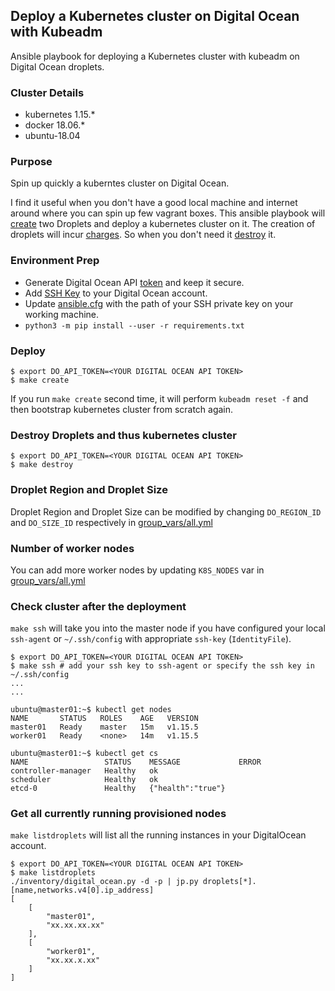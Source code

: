 ## Deploy a Kubernetes cluster on Digital Ocean with Kubeadm
Ansible playbook for deploying a Kubernetes cluster with kubeadm on Digital Ocean droplets.

### Cluster Details
- kubernetes 1.15.*
- docker 18.06.*
- ubuntu-18.04

### Purpose
Spin up quickly a kuberntes cluster on Digital Ocean.

I find it useful when you don't have a good local machine and internet around where you can spin up few vagrant boxes.
This ansible playbook will [create](#deploy) two Droplets and deploy a kubernetes cluster on it.
The creation of droplets will incur [charges](https://www.digitalocean.com/pricing/).
So when you don't need it [destroy](#destroy-droplets-and-thus-kubernetes-cluster) it.

### Environment Prep
- Generate Digital Ocean API [token](https://cloud.digitalocean.com/account/api/tokens) and keep it secure.
- Add [SSH Key](https://cloud.digitalocean.com/account/security) to your Digital Ocean account.
- Update [ansible.cfg](ansible.cfg) with the path of your SSH private key on your working machine.
- `python3 -m pip install --user -r requirements.txt`

### Deploy
```
$ export DO_API_TOKEN=<YOUR DIGITAL OCEAN API TOKEN>
$ make create
```
If you run `make create` second time, it will perform `kubeadm reset -f` and then bootstrap kubernetes cluster from scratch again.

### Destroy Droplets and thus kubernetes cluster
```
$ export DO_API_TOKEN=<YOUR DIGITAL OCEAN API TOKEN>
$ make destroy
```

### Droplet Region and Droplet Size

Droplet Region and Droplet Size can be modified by changing `DO_REGION_ID` and `DO_SIZE_ID` respectively in [group_vars/all.yml](group_vars/all.yml)

### Number of worker nodes

You can add more worker nodes by updating `K8S_NODES` var in [group_vars/all.yml](group_vars/all.yml)

### Check cluster after the deployment

`make ssh` will take you into the master node if you have configured your local `ssh-agent` or `~/.ssh/config` with appropriate `ssh-key` (`IdentityFile`).

```
$ export DO_API_TOKEN=<YOUR DIGITAL OCEAN API TOKEN>
$ make ssh # add your ssh key to ssh-agent or specify the ssh key in ~/.ssh/config
...
...

ubuntu@master01:~$ kubectl get nodes
NAME       STATUS   ROLES    AGE   VERSION
master01   Ready    master   15m   v1.15.5
worker01   Ready    <none>   14m   v1.15.5

ubuntu@master01:~$ kubectl get cs
NAME                 STATUS    MESSAGE             ERROR
controller-manager   Healthy   ok
scheduler            Healthy   ok
etcd-0               Healthy   {"health":"true"}
```

### Get all currently running provisioned nodes

`make listdroplets` will list all the running instances in your DigitalOcean account.

```
$ export DO_API_TOKEN=<YOUR DIGITAL OCEAN API TOKEN>
$ make listdroplets
./inventory/digital_ocean.py -d -p | jp.py droplets[*].[name,networks.v4[0].ip_address]
[
    [
        "master01",
        "xx.xx.xx.xx"
    ],
    [
        "worker01",
        "xx.xx.x.xx"
    ]
]
```

